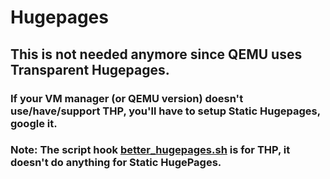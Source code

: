 # Hugepages

## This is not needed anymore since QEMU uses Transparent Hugepages.

### If your VM manager (or QEMU version) doesn't use/have/support THP, you'll have to setup Static Hugepages, google it.   
### Note: The script hook [better_hugepages.sh](https://github.com/StefanoND/ArchS/blob/main/Hypervisor/Hooks/better_hugepages.sh) is for THP, it doesn't do anything for Static HugePages.
